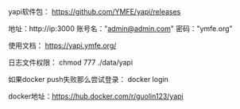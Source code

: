 yapi软件包：
https://github.com/YMFE/yapi/releases


地址：http://ip:3000
账号名："admin@admin.com"
密码："ymfe.org"


使用文档：
https://yapi.ymfe.org/

日志文件权限：
chmod 777 ./data/yapi

如果docker push失败那么尝试登录：
docker login

docker地址：https://hub.docker.com/r/guolin123/yapi

